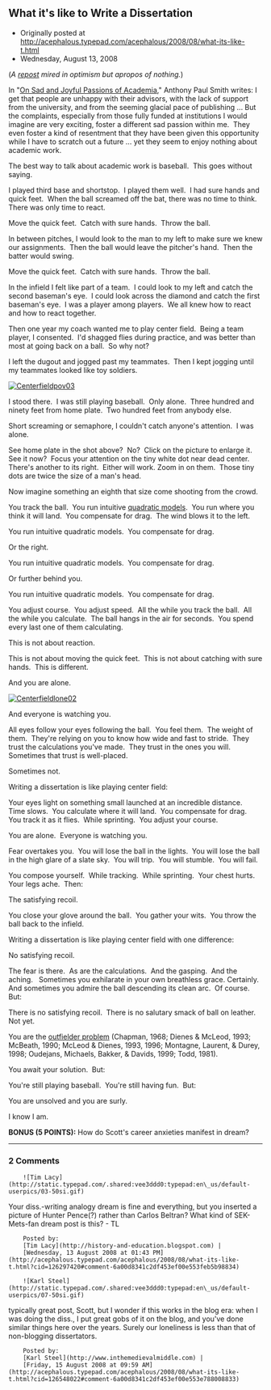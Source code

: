 ## What it's like to Write a Dissertation

 * Originally posted at http://acephalous.typepad.com/acephalous/2008/08/what-its-like-t.html
 * Wednesday, August 13, 2008



			

(_A [repost](http://acephalous.typepad.com/acephalous/2007/09/baseball.html) mired in optimism but apropos of nothing._)

In "[On Sad and Joyful Passions of Academia](http://itself.wordpress.com/2007/09/28/on-sad-and-joyful-passions-of-academia/)," Anthony Paul Smith writes:
I get that people are unhappy with their advisors, with the lack of
support from the university, and from the seeming glacial pace of
publishing ... But the complaints, especially from
those fully funded at institutions I would imagine are very exciting,
foster a different sad passion within me.  They even foster a kind of resentment that they have been given this
opportunity while I have to scratch out a future ... yet they seem to
enjoy nothing about academic work.

The best way to talk about academic work is baseball.  This goes without saying.  

I played third base and shortstop.  I played them well.  I had sure
hands and quick feet.  When the ball screamed off the bat, there was no
time to think.  There was only time to react.  

Move the quick feet.  Catch with sure hands.  Throw the ball.  

In between pitches, I would look to the man to my left to make sure
we knew our assignments.  Then the ball would leave the pitcher's
hand.  Then the batter would swing.  

Move the quick feet.  Catch with sure hands.  Throw the ball.

In the infield I felt like part of a team.  I could look to my left
and catch the second baseman's eye.  I could look across the diamond
and catch the first baseman's eye.  I was a player among players.  We
all knew how to react and how to react together.  

Then one year my coach wanted me to play center field.  Being a team
player, I consented.  I'd shagged flies during practice, and was better
than most at going back on a ball.  So why not?

I left the dugout and jogged past my teammates.  Then I kept jogging until my teammates looked like toy soldiers.

[![Centerfieldpov03](http://acephalous.typepad.com/photos/uncategorized/2007/09/28/centerfieldpov03.jpg "Centerfieldpov03")](http://acephalous.typepad.com/photos/uncategorized/2007/09/28/centerfieldpov03.jpg)

I stood there.  I was still playing baseball.  Only alone.  Three
hundred and ninety feet from home plate.  Two hundred feet from anybody
else.  

Short screaming or semaphore, I couldn't catch anyone's attention.  I was alone.  

See home plate in the shot above?  No?  Click on the picture to
enlarge it.  See it now?  Focus your attention on the tiny white dot
near dead center.  There's another to its right.  Either will work. 
Zoom in on them.  Those tiny dots are twice the size of a man's head.  

Now imagine something an eighth that size come shooting from the crowd.  

You track the ball.  You run intuitive [quadratic models](http://72.14.253.104/search?q=cache:NePxgrnqxwIJ:www.gpc.edu/%!E(MISSING)mcse/CourseDocs/Math1101Projects/project2DE.doc).  You run where you think it will land.  You compensate for drag.  The wind blows it to the left.  

You run intuitive quadratic models.  You compensate for drag.  

Or the right.  

You run intuitive quadratic models.  You compensate for drag.

Or further behind you.  

You run intuitive quadratic models.  You compensate for drag.

You adjust course.  You adjust speed.  All the while you track the
ball.  All the while you calculate.  The ball hangs in the air for
seconds.  You spend every last one of them calculating.  

This is not about reaction.  

This is not about moving the quick feet.  This is not about catching with sure hands.  This is different.   

And you are alone. 

[![Centerfieldlone02](http://acephalous.typepad.com/photos/uncategorized/2007/09/28/centerfieldlone02.jpg "Centerfieldlone02")](http://acephalous.typepad.com/photos/uncategorized/2007/09/28/centerfieldlone02.jpg)

And everyone is watching you.  

All eyes follow your eyes following the ball.  You feel them.  The
weight of them.  They're relying on you to know how wide and fast to
stride.  They trust the calculations you've made.  They trust in the
ones you will.  Sometimes that trust is well-placed.  

Sometimes not.

Writing a dissertation is like playing center field:  

Your eyes light on something small launched at an incredible
distance.  Time slows.  You calculate where it will land.  You
compensate for drag.  You track it as it flies.  While sprinting.  You
adjust your course.  

You are alone.  Everyone is watching you.  

Fear overtakes you.  You will lose the ball in the lights.  You will
lose the ball in the high glare of a slate sky.  You will trip.  You
will stumble.  You will fail.

You compose yourself.  While tracking.  While sprinting.  Your chest hurts.  Your legs ache.  Then:

The satisfying recoil.  

You close your glove around the ball.  You gather your wits.  You throw the ball back to the infield.  

Writing a dissertation is like playing center field with one difference: 

No satisfying recoil.  

The fear is there.  As are the calculations.  And the gasping.  And
the aching.   Sometimes you exhilarate in your own breathless grace. 
Certainly.  And sometimes you admire the ball descending its clean
arc.  Of course.  But:  

There is no satisfying recoil.  There is no salutary smack of ball on leather.  Not yet.  

You are the [outfielder problem](http://www.mansfield.osu.edu/~dshaffer/Shaffer%!P(MISSING)ublication%!p(MISSING)df%!s(MISSING)/Publications/Uncatchable%!B(MISSING)alls%!P(MISSING)aper.pdf)
(Chapman, 1968; Dienes & McLeod, 1993; McBeath, 1990; McLeod &
Dienes, 1993, 1996; Montagne, Laurent, & Durey, 1998; Oudejans,
Michaels, Bakker, & Davids, 1999; Todd, 1981).  

You await your solution.  But: 

You're still playing baseball.  You're still having fun.  But:  

You are unsolved and you are surly.  

I know I am.

**BONUS (5 POINTS):** How do Scott's career anxieties manifest in dream?

		

		

* * *

### 2 Comments 

		

                
[]()

	

		![Tim Lacy](http://static.typepad.com/.shared:vee3ddd0:typepad:en\_us/default-userpics/03-50si.gif)
	

	

		

Your diss.-writing analogy dream is fine and everything, but you inserted a picture of Hunter Pence(?) rather than Carlos Beltran?  What kind of SEK-Mets-fan dream post is this? - TL

	

		Posted by:
		[Tim Lacy](http://history-and-education.blogspot.com) |
		[Wednesday, 13 August 2008 at 01:43 PM](http://acephalous.typepad.com/acephalous/2008/08/what-its-like-t.html?cid=126297420#comment-6a00d8341c2df453ef00e553feb5b98834)

[]()

	

		![Karl Steel](http://static.typepad.com/.shared:vee3ddd0:typepad:en\_us/default-userpics/07-50si.gif)
	

	

		

typically great post, Scott, but I wonder if this works in the blog era: when I was doing the diss., I put great gobs of it on the blog, and you've done similar things here over the years. Surely our loneliness is less than that of non-blogging dissertators.

	

		Posted by:
		[Karl Steel](http://www.inthemedievalmiddle.com) |
		[Friday, 15 August 2008 at 09:59 AM](http://acephalous.typepad.com/acephalous/2008/08/what-its-like-t.html?cid=126548022#comment-6a00d8341c2df453ef00e553e788008833)

		

        